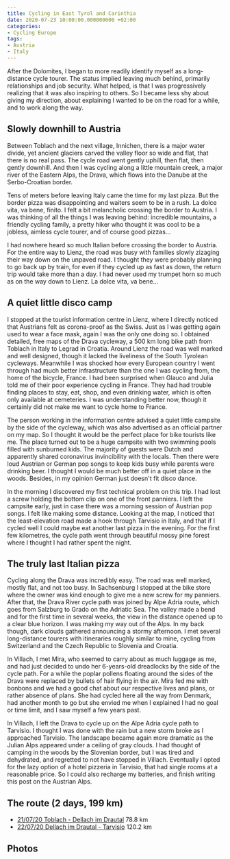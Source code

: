 ```yaml
---
title: Cycling in East Tyrol and Carinthia
date: 2020-07-23 10:00:00.000000000 +02:00
categories:
- Cycling Europe
tags:
- Austria
- Italy
---
```


After the Dolomites, I began to more readily identify myself as a
long-distance cycle tourer. The status implied leaving much behind,
primarily relationships and job security. What helped, is that I was
progressively realizing that it was also inspiring to others. So I
became less shy about giving my direction, about explaining I wanted to
be on the road for a while, and to work along the way.

## Slowly downhill to Austria

Between Toblach and the next village, Innichen, there is a major water
divide, yet ancient glaciers carved the valley floor so wide and flat,
that there is no real pass. The cycle road went gently uphill, then
flat, then gently downhill. And then I was cycling along a little
mountain creek, a major river of the Eastern Alps, the Drava, which
flows into the Danube at the Serbo-Croatian border.

Tens of meters before leaving Italy came the time for my last pizza. But
the border pizza was disappointing and waiters seem to be in a rush. La
dolce vita, va bene, finito. I felt a bit melancholic crossing the
border to Austria. I was thinking of all the things I was leaving
behind: incredible mountains, a friendly cycling family, a pretty hiker
who thought it was cool to be a jobless, aimless cycle tourer, and of
course good pizzas\...

I had nowhere heard so much Italian before crossing the border to
Austria. For the entire way to Lienz, the road was busy with families
slowly zizaging their way down on the unpaved road. I thought they were
probably planning to go back up by train, for even if they cycled up as
fast as down, the return trip would take more than a day. I had never
used my trumpet horn so much as on the way down to Lienz. La dolce vita,
va bene\...

## A quiet little disco camp

I stopped at the tourist information centre in Lienz, where I directly
noticed that Austrians felt as corona-proof as the Swiss. Just as I was
getting again used to wear a face mask, again I was the only one doing
so. I obtained detailed, free maps of the Drava cycleway, a 500 km long
bike path from Toblach in Italy to Legrad in Croatia. Around Lienz the
road was well marked and well designed, though it lacked the liveliness
of the South Tyrolean cycleways. Meanwhile I was shocked how every
European country I went through had much better infrastructure than the
one I was cycling from, the home of the bicycle, France. I had been
surprised when Glauco and Julia told me of their poor experience cycling
in France. They had had trouble finding places to stay, eat, shop, and
even drinking water, which is often only available at cemeteries. I was
understanding better now, though it certainly did not make me want to
cycle home to France.

The person working in the information centre advised a quiet little
campsite by the side of the cycleway, which was also advertised as an
official partner on my map. So I thought it would be the perfect place
for bike tourists like me. The place turned out to be a huge campsite
with two swimming pools filled with sunburned kids. The majority of
guests were Dutch and apparently shared coronavirus invincibility with
the locals. Then there were loud Austrian or German pop songs to keep
kids busy while parents were drinking beer. I thought I would be much
better off in a quiet place in the woods. Besides, in my opinion German
just doesn\'t fit disco dance.

In the morning I discovered my first technical problem on this trip. I
had lost a screw holding the bottom clip on one of the front panniers. I
left the campsite early, just in case there was a morning session of
Austrian pop songs. I felt like making some distance. Looking at the
map, I noticed that the least-elevation road made a hook through
Tarvisio in Italy, and that if I cycled well I could maybe eat another
last pizza in the evening. For the first few kilometres, the cycle path
went through beautiful mossy pine forest where I thought I had rather
spent the night.

## The truly last Italian pizza

Cycling along the Drava was incredibly easy. The road was well marked,
mostly flat, and not too busy. In Sachsenburg I stopped at the bike
store where the owner was kind enough to give me a new screw for my
panniers. After that, the Drava River cycle path was joined by Alpe
Adria route, which goes from Salzburg to Grado on the Adriatic Sea. The
valley made a bend and for the first time in several weeks, the view in
the distance opened up to a clear blue horizon. I was making my way out
of the Alps. In my back though, dark clouds gathered announcing a stormy
afternoon. I met several long-distance tourers with itineraries roughly
similar to mine, cycling from Switzerland and the Czech Republic to
Slovenia and Croatia.

In Villach, I met Mira, who seemed to carry about as much luggage as me,
and had just decided to undo her 6-years-old dreadlocks by the side of
the cycle path. For a while the poplar pollens floating around the sides
of the Drava were replaced by bullets of hair flying in the air. Mira
fed me with bonbons and we had a good chat about our respective lives
and plans, or rather absence of plans. She had cycled here all the way
from Denmark, had another month to go but she envied me when I explained
I had no goal or time limit, and I saw myself a few years past.

In Villach, I left the Drava to cycle up on the Alpe Adria cycle path to
Tarvisio. I thought I was done with the rain but a new storm broke as I
approached Tarvisio. The landscape became again more dramatic as the
Julian Alps appeared under a ceiling of gray clouds. I had thought of
camping in the woods by the Slovenian border, but I was tired and
dehydrated, and regretted to not have stopped in Villach. Eventually I
opted for the lazy option of a hotel pizzeria in Tarvisio, that had
single rooms at a reasonable price. So I could also recharge my
batteries, and finish writing this post on the Austrian Alps.

## The route (2 days, 199 km)

-   [21/07/20 Toblach - Dellach im
    Drautal](https://ridewithgps.com/trips/52987794) 78.8 km
-   [22/07/20 Dellach im Drautal -
    Tarvisio](https://ridewithgps.com/trips/52987796) 120.2 km

## Photos
